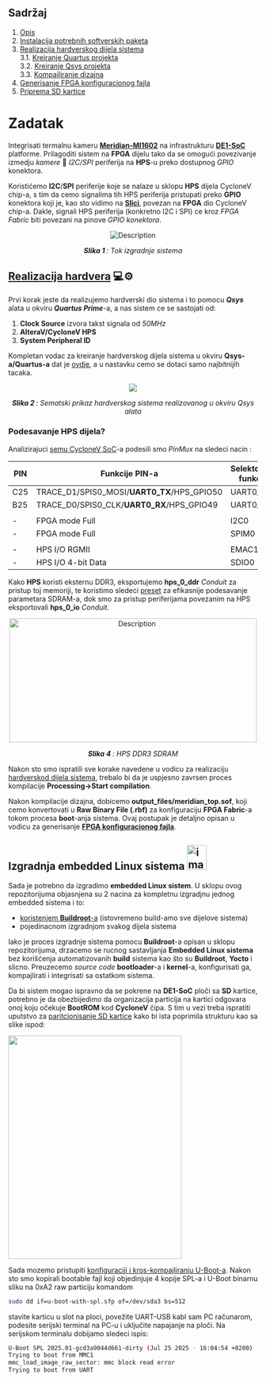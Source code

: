 ## Sadržaj
1. [Opis](#Zadatak)
2. [Instalacija potrebnih softverskih paketa](/docs/Uputstvo_za_instalaciju_softverskih_paketa.md)
3. [Realizacija hardverskog dijela sistema](/docs/Realizacija_hardverskog_dijela_sistema.md)</br>
  3.1.   [Kreiranje Quartus projekta](/docs/Realizacija_hardverskog_dijela_sistema.md#kreiranje-quartus-projekta)</br>
  3.2.   [Kreiranje Qsys projekta](/docs/Realizacija_hardverskog_dijela_sistema.md#kreiranje-qsys-projekta)</br>
  3.3.   [Kompajliranje dizajna](/docs/Realizacija_hardverskog_dijela_sistema.md#proces-kompajliranja-dizajna)</br>
4. [Generisanje FPGA konfiguracionog fajla](docs/Generisanje_FPGA_konfiguracionog_fajla_iz_QuartusPrime_projekta.md)
5. [Priprema SD kartice](docs/Particionisanje_SD_kartice.md)
  
# Zadatak
Integrisati termalnu kameru [**Meridian-MI1602**](https://www.meridianinno.com/products) na infrastrukturu [**DE1-SoC**](https://www.terasic.com.tw/cgi-bin/page/archive.pl?Language=English&No=836) platforme.
Prilagoditi sistem na **FPGA** dijelu tako da se omogući povezivanje izmedju *kamere* 🔄 *I2C/SPI* periferija na **HPS**-u preko dostupnog *GPIO* konektora.</br>

Koristićemo **I2C**/**SPI** periferije koje se nalaze u sklopu **HPS** dijela CycloneV chip-a, s tim da cemo signalima tih HPS periferija pristupati preko **GPIO** konektora koji je, kao sto vidimo na [**Slici**](docs/5CSEMA5F31C6_shema.jpg),
povezan na **FPGA** dio CycloneV chip-a. Dakle, signali HPS periferija (konkretno I2C i SPI) ce kroz *FPGA Fabric* biti povezani na pinove *GPIO konektora*.

<p align="center">
  <img src="https://github.com/user-attachments/assets/65ffe168-3973-4ec9-97eb-27b86a8303b5" alt="Description">
</p>
<p align="center"><i><b>Slika 1 </b>: Tok izgradnje sistema </i></p>




## [Realizacija hardvera](/docs/Realizacija_hardverskog_dijela_sistema.md) 💻⚙️

Prvi korak jeste da realizujemo hardverski dio sistema i to pomocu ***Qsys*** alata u okviru ***Quartus Prime***-a, a nas sistem ce se sastojati od:
1. **Clock Source** izvora takst signala od *50MHz*
2. **AlteraV/CycloneV HPS**
3. **System Peripheral ID**

Kompletan vodac za kreiranje hardverskog dijela sistema u okviru **Qsys-a/Quartus-a** dat je [ovdje](/docs/Realizacija_hardverskog_dijela_sistema.md), a u nastavku cemo se dotaci samo najbitnijih tacaka.</br>
<p align="center">
  <img src="https://github.com/user-attachments/assets/c6c00afe-a715-402d-a3eb-ae2d53a5833d"/>
</p>
<p align="center"><i><b>Slika 2 </b>: Sematski prikaz hardverskog sistema realizovanog u okviru Qsys alata</i></p>

### Podesavanje HPS dijela?

Analizirajuci [semu CycloneV SoC](docs/DE1-SoC_schematic.pdf)-a podesili smo *PinMux* na sledeci nacin :

|   PIN   |               Funkcije PIN-a                   |    Selektovana funkcija   |
|---------|------------------------------------------------|---------------------------|
|   C25   |   TRACE_D1/SPIS0_MOSI/**UART0_TX**/HPS_GPIO50  |       UART0_TX            |
|   B25   |   TRACE_D0/SPIS0_CLK/**UART0_RX**/HPS_GPIO49   |       UART0_RX            |
|         |                                                |                           |
|    -    |      FPGA mode Full                            |          I2C0             |
|    -    |      FPGA mode Full                            |          SPIM0            |
|         |                                                |                           |
|    -    |      HPS I/O  RGMII                            |          EMAC1            |
|    -    |      HPS I/O  4-bit Data                       |          SDIO0            |


Kako **HPS** koristi eksternu DDR3, eksportujemo **hps_0_ddr** *Conduit* za pristup toj memoriji, te koristimo sledeci [preset](presets/de1-soc-hps-ddr.qprs) za efikasnije
podesavanje parametara SDRAM-a, dok smo za pristup periferijama povezanim na HPS eksportovali **hps_0_io** *Conduit*.
<p align="center">
  <img src="https://github.com/user-attachments/assets/4b8efe33-9130-4fd5-876d-3a1d582d8ce0" alt="Description" width="500" height="250"/>
</p>
<p align="center"><i><b>Slika 4 </b>: HPS DDR3 SDRAM</i></p>

Nakon sto smo ispratili sve korake navedene u vodicu za realizaciju [hardverskod dijela sistema](/docs/Realizacija_hardverskog_dijela_sistema.md), trebalo bi da je uspjesno zavrsen proces 
kompilacije **Processing->Start compilation**. 


Nakon kompilacije dizajna, dobicemo **output_files/meridian_top.sof**, koji cemo konvertovati u **Raw Binary File (.rbf)** za konfiguraciju **FPGA Fabric**-a tokom procesa **boot**-anja sistema. Ovaj postupak je detaljno opisan u vodicu za generisanje [**FPGA konfiguracionog fajla**](/docs/Generisanje_FPGA_konfiguracionog_fajla.md).


## Izgradnja embedded Linux sistema <img width="40" height="50" alt="image" src="https://github.com/user-attachments/assets/7b4c88f0-3d18-48c7-bf7a-7d46a32c4df7">

Sada je potrebno da izgradimo **embedded Linux sistem**. U sklopu ovog repozitorijuma objasnjena su 2 nacina
za kompletnu izgradjnu jednog embedded sistema i to:
- [koristenjem **Buildroot**-a](/docs/Buildroot.md) (istovremeno build-amo sve dijelove sistema)
- pojedinacnom izgradnjom svakog dijela sistema

Iako je proces izgradnje sistema pomocu **Buildroot**-a opisan u sklopu repozitorijuma, drzacemo se rucnog sastavljanja **Embedded Linux sistema** bez korišćenja automatizovanih **build** sistema kao što su **Buildroot**, **Yocto** i slicno. Preuzecemo *source code* **bootloader**-a i **kernel**-a, konfigurisati ga,
kompajlirati i integrisati sa ostatkom sistema. 


Da bi sistem mogao ispravno da se pokrene na **DE1-SoC** ploči sa **SD** kartice, potrebno je da obezbijedimo da organizacija particija na kartici odgovara onoj koju očekuje **BootROM** kod **CycloneV** čipa. S tim u vezi treba ispratiti uputstvo za [paritcionisanje SD kartice](/docs/Particionisanje_SD_kartice.md) kako bi ista poprimila strukturu kao sa slike ispod:
<p align="left">
  <img src="https://github.com/user-attachments/assets/d3afb018-5cdf-4295-8511-c4c3bb61aa88" width="350" height="450">
<p>

Sada mozemo pristupiti [konfiguraciji i kros-kompajliranju U-Boot-a](docs/UBoot.md). 
Nakon sto smo kopirali bootable fajl koji objedinjuje 4 kopije SPL-a i U-Boot binarnu sliku na 0xA2 raw particiju komandom
```bash
sudo dd if=u-boot-with-spl.sfp of=/dev/sda3 bs=512
```
stavite karticu u slot na ploci, povežite UART-USB kabl sam PC računarom, podesite serijski terminal na PC-u i uključite napajanje na ploči. Na serijskom terminalu dobijamo sledeci ispis:
```bash
U-Boot SPL 2025.01-gcd3a9044d661-dirty (Jul 25 2025 - 16:04:54 +0200)
Trying to boot from MMC1
mmc_load_image_raw_sector: mmc block read error
Trying to boot from UART
```
